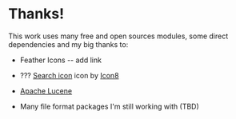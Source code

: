 # Thanks!

This work uses many free and open sources modules, some direct dependencies and my big thanks to:

- Feather Icons -- add link

- ??? [Search icon](https://icons8.com/icon/132/search">Search) icon by [Icon8](https://icons8.com)

- [Apache Lucene](https://lucene.apache.org/)
- Many file format packages I'm still working with (TBD)